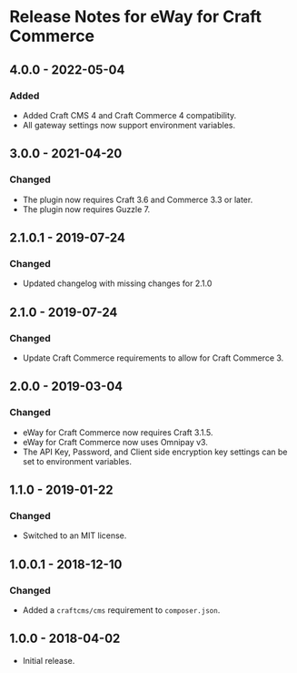 # Release Notes for eWay for Craft Commerce

## 4.0.0 - 2022-05-04

### Added
- Added Craft CMS 4 and Craft Commerce 4 compatibility.
- All gateway settings now support environment variables.

## 3.0.0 - 2021-04-20

### Changed
- The plugin now requires Craft 3.6 and Commerce 3.3 or later.
- The plugin now requires Guzzle 7.

## 2.1.0.1 - 2019-07-24

### Changed
- Updated changelog with missing changes for 2.1.0

## 2.1.0 - 2019-07-24

### Changed
- Update Craft Commerce requirements to allow for Craft Commerce 3.

## 2.0.0 - 2019-03-04

### Changed
- eWay for Craft Commerce now requires Craft 3.1.5.
- eWay for Craft Commerce now uses Omnipay v3.
- The API Key, Password, and Client side encryption key settings can be set to environment variables.

## 1.1.0 - 2019-01-22

### Changed
- Switched to an MIT license.

## 1.0.0.1 - 2018-12-10

### Changed
- Added a `craftcms/cms` requirement to `composer.json`.

## 1.0.0 - 2018-04-02

- Initial release.
